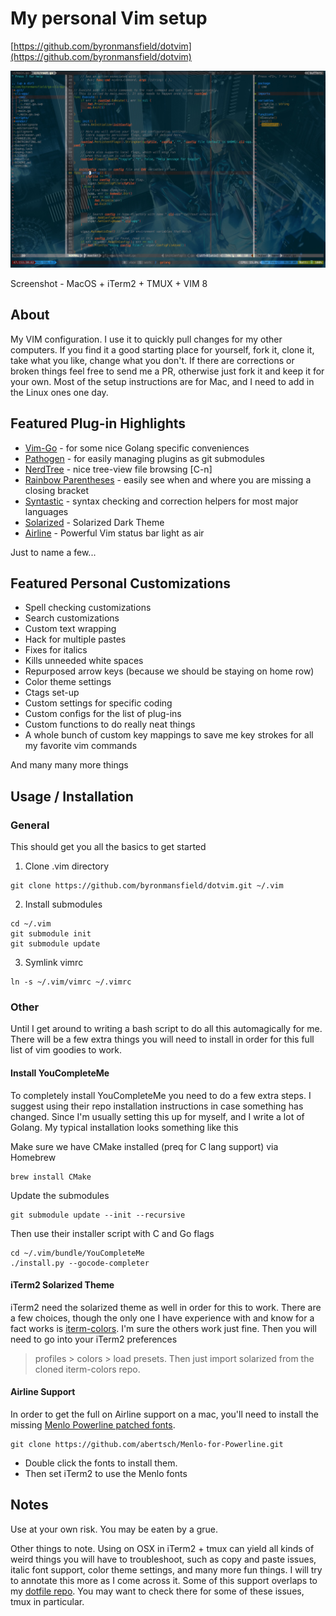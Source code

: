 # My personal Vim setup

[https://github.com/byronmansfield/dotvim](https://github.com/byronmansfield/dotvim)

![My VIM setup screenshot](screenshot.jpg)

Screenshot - MacOS + iTerm2 + TMUX + VIM 8

## About

My VIM configuration. I use it to quickly pull changes for my other computers.
If you find it a good starting place for yourself, fork it, clone it, take what
you like, change what you don't.  If there are corrections or broken things feel
free to send me a PR, otherwise just fork it and keep it for your own. Most of
the setup instructions are for Mac, and I need to add in the Linux ones one day.

## Featured Plug-in Highlights

* [Vim-Go](https://github.com/fatih/vim-go) - for some nice Golang specific
  conveniences
* [Pathogen](https://github.com/tpope/vim-pathogen) - for easily managing plugins as git submodules
* [NerdTree](https://github.com/scrooloose/nerdtree) - nice tree-view file browsing [C-n]
* [Rainbow Parentheses](https://github.com/kien/rainbow_parentheses.vim) - easily see when and where you are missing a closing bracket
* [Syntastic](https://github.com/scrooloose/syntastic) - syntax checking and correction helpers for most major languages
* [Solarized](http://ethanschoonover.com/solarized) - Solarized Dark Theme
* [Airline](https://github.com/bling/vim-airline) - Powerful Vim status bar light as air

Just to name a few...

## Featured Personal Customizations

* Spell checking customizations
* Search customizations
* Custom text wrapping
* Hack for multiple pastes
* Fixes for italics
* Kills unneeded white spaces
* Repurposed arrow keys (because we should be staying on home row)
* Color theme settings
* Ctags set-up
* Custom settings for specific coding
* Custom configs for the list of plug-ins
* Custom functions to do really neat things
* A whole bunch of custom key mappings to save me key strokes for all my
  favorite vim commands

And many many more things

## Usage / Installation

### General

This should get you all the basics to get started

1. Clone .vim directory

```shell
git clone https://github.com/byronmansfield/dotvim.git ~/.vim
```

2. Install submodules

```shell
cd ~/.vim
git submodule init
git submodule update
```

3. Symlink vimrc

```shell
ln -s ~/.vim/vimrc ~/.vimrc
```

### Other

Until I get around to writing a bash script to do all this automagically for
me. There will be a few extra things you will need to install in order for this
full list of vim goodies to work.

#### Install YouCompleteMe

To completely install YouCompleteMe you need to do a few extra steps. I suggest
using their repo installation instructions in case something has changed.
Since I'm usually setting this up for myself, and I write a lot of Golang. My typical installation looks something like this

Make sure we have CMake installed (preq for C lang support) via Homebrew

```shell
brew install CMake
```

Update the submodules

```shell
git submodule update --init --recursive
```

Then use their installer script with C and Go flags

```shell
cd ~/.vim/bundle/YouCompleteMe
./install.py --gocode-completer
```

#### iTerm2 Solarized Theme

iTerm2 need the solarized theme as well in order for this to work. There are a
few choices, though the only one I have experience with and know for a fact
works is [iterm-colors](https://github.com/bahlo/iterm-colors). I'm sure the
others work just fine. Then you will need to go into your iTerm2 preferences
> profiles > colors > load presets. Then just import solarized from the cloned
iterm-colors repo.

#### Airline Support

In order to get the full on Airline support on a mac, you'll need to install
the missing [Menlo Powerline patched
fonts](https://github.com/abertsch/Menlo-for-Powerline).

```shell
git clone https://github.com/abertsch/Menlo-for-Powerline.git
```
* Double click the fonts to install them.
* Then set iTerm2 to use the Menlo fonts

## Notes

Use at your own risk. You may be eaten by a grue.

Other things to note. Using on OSX in iTerm2 + tmux can yield all kinds of weird
things you will have to troubleshoot, such as copy and paste issues, italic font
support, color theme settings, and many more fun things. I will try to annotate
this more as I come across it. Some of this support overlaps to my [dotfile
repo](https://github.com/byronmansfield/dotfiles). You may want to check there
for some of these issues, tmux in particular.

